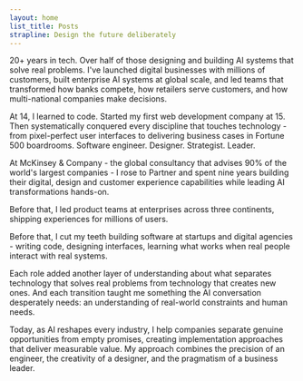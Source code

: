 ```yaml
---
layout: home
list_title: Posts
strapline: Design the future deliberately
---
```


20+ years in tech. Over half of those designing and building AI systems that solve real problems. I've launched digital businesses with millions of customers, built enterprise AI systems at global scale, and led teams that transformed how banks compete, how retailers serve customers, and how multi-national companies make decisions.

At 14, I learned to code. Started my first web development company at 15. Then systematically conquered every discipline that touches technology - from pixel-perfect user interfaces to delivering business cases in Fortune 500 boardrooms. Software engineer. Designer. Strategist. Leader.

At McKinsey & Company - the global consultancy that advises 90% of the world's largest companies - I rose to Partner and spent nine years building their digital, design and customer experience capabilities while leading AI transformations hands-on.

Before that, I led product teams at enterprises across three continents, shipping experiences for millions of users.

Before that, I cut my teeth building software at startups and digital agencies - writing code, designing interfaces, learning what works when real people interact with real systems.

Each role added another layer of understanding about what separates technology that solves real problems from technology that creates new ones. And each transition taught me something the AI conversation desperately needs: an understanding of real-world constraints and human needs.

Today, as AI reshapes every industry, I help companies separate genuine opportunities from empty promises, creating implementation approaches that deliver measurable value. My approach combines the precision of an engineer, the creativity of a designer, and the pragmatism of a business leader.
